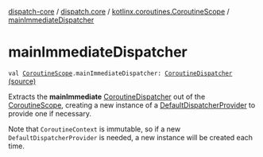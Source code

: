 [dispatch-core](../../index.md) / [dispatch.core](../index.md) / [kotlinx.coroutines.CoroutineScope](index.md) / [mainImmediateDispatcher](./main-immediate-dispatcher.md)

# mainImmediateDispatcher

`val `[`CoroutineScope`](https://kotlin.github.io/kotlinx.coroutines/kotlinx-coroutines-core/kotlinx.coroutines/-coroutine-scope/index.html)`.mainImmediateDispatcher: `[`CoroutineDispatcher`](https://kotlin.github.io/kotlinx.coroutines/kotlinx-coroutines-core/kotlinx.coroutines/-coroutine-dispatcher/index.html) [(source)](https://github.com/RBusarow/Dispatch/tree/master/dispatch-core/src/main/java/dispatch/core/CoroutineScopeExt.kt#L58)

Extracts the **mainImmediate** [CoroutineDispatcher](https://kotlin.github.io/kotlinx.coroutines/kotlinx-coroutines-core/kotlinx.coroutines/-coroutine-dispatcher/index.html) out of the [CoroutineScope](https://kotlin.github.io/kotlinx.coroutines/kotlinx-coroutines-core/kotlinx.coroutines/-coroutine-scope/index.html),
creating a new instance of a [DefaultDispatcherProvider](../-default-dispatcher-provider/index.md) to provide one if necessary.

Note that `CoroutineContext` is immutable, so if a new `DefaultDispatcherProvider` is needed,
a new instance will be created each time.

